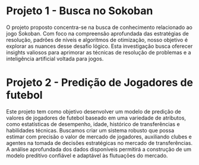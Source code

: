 # Projeto 1 - Busca no Sokoban

O projeto proposto concentra-se na busca de conhecimento relacionado ao jogo Sokoban. Com foco na compreensão aprofundada das estratégias de resolução, padrões de níveis e algoritmos de otimização, nosso objetivo é explorar as nuances desse desafio lógico. Esta investigação busca oferecer insights valiosos para aprimorar as técnicas de resolução de problemas e a inteligência artificial voltada para jogos.

# Projeto 2 - Predição de Jogadores de futebol

Este projeto tem como objetivo desenvolver um modelo de predição de valores de jogadores de futebol baseado em uma variedade de atributos, como estatísticas de desempenho, idade, histórico de transferências e habilidades técnicas. Buscamos criar um sistema robusto que possa estimar com precisão o valor de mercado de jogadores, auxiliando clubes e agentes na tomada de decisões estratégicas no mercado de transferências. A análise aprofundada dos dados disponíveis permitirá a construção de um modelo preditivo confiável e adaptável às flutuações do mercado.
